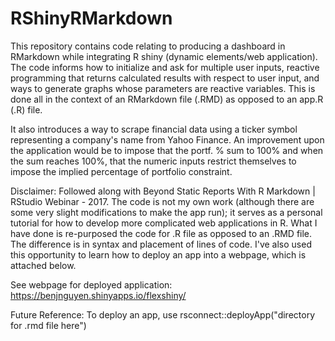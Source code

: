# RShinyRMarkdown

This repository contains code relating to producing a dashboard in RMarkdown while integrating R shiny (dynamic elements/web application).
The code informs how to initialize and ask for multiple user inputs, reactive programming that returns calculated results with respect to user input, and ways to generate graphs whose parameters are reactive variables. This is done all in the context of an RMarkdown file (.RMD) as opposed to an app.R (.R) file.

It also introduces a way to scrape financial data using a ticker symbol representing a company's name from Yahoo Finance. An improvement upon the application would be to impose that the portf. % sum to 100% and when the sum reaches 100%, that the numeric inputs restrict themselves to impose the implied percentage of portfolio constraint.

Disclaimer: 
Followed along with Beyond Static Reports With R Markdown | RStudio Webinar - 2017. 
The code is not my own work (although there are some very slight modifications to make the app run); it serves as a personal tutorial for how to develop more complicated web applications in R. What I have done is re-purposed the code for .R file as opposed to an .RMD file. The difference is in syntax and placement of lines of code. I've also used this opportunity to learn how to deploy an app into a webpage, which is attached below.


See webpage for deployed application:
https://benjnguyen.shinyapps.io/flexshiny/

Future Reference:
To deploy an app, use rsconnect::deployApp("directory for .rmd file here")
